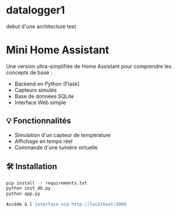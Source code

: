 # datalogger1
debut d'une architecture test
# Mini Home Assistant

Une version ultra-simplifiée de Home Assistant pour comprendre les concepts de base :
- Backend en Python (Flask)
- Capteurs simulés
- Base de données SQLite
- Interface Web simple

## 💡 Fonctionnalités

- Simulation d'un capteur de température
- Affichage en temps réel
- Commande d'une lumière virtuelle

## 🛠️ Installation

```bash
pip install -r requirements.txt
python init_db.py
python app.py

Accède à l'interface via http://localhost:5000